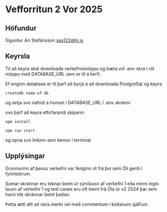 # Vefforritun 2 Vor 2025

## Höfundur

Sigurður Ari Stefánsson
sas122@hi.is

## Keyrsla

Til að keyra skal downloada verkefnismöppu og bæta við .env skrá í rót möppu með DATABASE_URL sem er til á kerfi. 

Ef enginn database er til þarf að byrja á að downloada PostgreSql og keyra 

`````
createdb name-of-db
`````

og setja svo nafnið á honum í DATABASE_URL í .env skránni

svo þarf að keyra eftirfarandi skipanir:

````
npm install

npm run start
````

og opna svo linkinn sem kemur í terminal

## Upplýsingar

Grunnurinn af þessu verkefni var fenginn út frá því sem Óli gerði í fyrirlestrum. 

Sumar skránnar eru teknar beint úr sýnilausn af verkefni 1 eða minni eigin lausn af verkefni 1 og test cases eru oft beint frá Óla úr v2 2024 þar sem hann tók skránnar beint þaðan. 

Þetta ætti allt að vera merkt vel með commentum í kóðanum sjálfum. 

